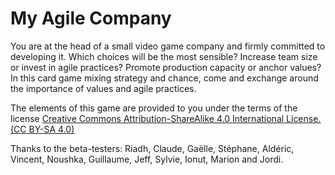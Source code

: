 # My Agile Company

You are at the head of a small video game company and firmly committed to developing it. Which choices will be the most sensible?
Increase team size or invest in agile practices?
Promote production capacity or anchor values?
In this card game mixing strategy and chance, come and exchange around the importance of values and agile practices.

The elements of this game are provided to you under the terms of the license [Creative Commons Attribution-ShareAlike 4.0 International License. (CC BY-SA 4.0)](https://creativecommons.org/licenses/by-sa/4.0/deed.en)

Thanks to the beta-testers: Riadh, Claude, Gaëlle, Stéphane, Aldéric, Vincent, Noushka, Guillaume, Jeff, Sylvie, Ionut, Marion and Jordi.

